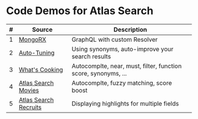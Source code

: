# Code Demos for Atlas Search

| #  | Source                              | Description                                                                                                                                                                                                                                                                 
|----|------------------------------------|-----------------------------------------------------------------------------------------------------------------------------------------------------------------------------------------------------------------------------------------------------------------------------|
| 1  | [MongoRX](https://github.com/mongodb-developer/MongoRx)            | GraphQL with custom Resolver
| 2  | [Auto-Tuning](https://www.mongodb.com/developer/how-to/improve-your-apps-search-results-with-auto-tuning/)            | Using synonyms, auto-improve your search results
| 3  | [What's Cooking](https://github.com/mongodb-developer/WhatsCooking)            | Autocomplte, near, must, filter, function score, synonyms, ...
| 4  | [Atlas Search Movies](https://github.com/khuaulme/AtlasSearchMovies)            | Autocomplte, fuzzy matching, score boost
| 5  | [Atlas Search Recruits](https://github.com/wbleonard/LinkedInClone)            | Displaying highlights for multiple fields